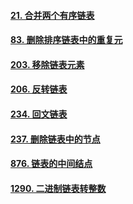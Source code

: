 #### [21. 合并两个有序链表](https://leetcode-cn.com/problems/merge-two-sorted-lists/)

#### [83. 删除排序链表中的重复元](https://leetcode-cn.com/problems/remove-duplicates-from-sorted-list/)

#### [203. 移除链表元素](https://leetcode-cn.com/problems/remove-linked-list-elements/)

#### [206. 反转链表](https://leetcode-cn.com/problems/reverse-linked-list/)


#### [234. 回文链表](https://leetcode-cn.com/problems/palindrome-linked-list/)


#### [237. 删除链表中的节点](https://leetcode-cn.com/problems/delete-node-in-a-linked-list/)


#### [876. 链表的中间结点](https://leetcode-cn.com/problems/middle-of-the-linked-list/)


#### [1290. 二进制链表转整数](https://leetcode-cn.com/problems/convert-binary-number-in-a-linked-list-to-integer/)
